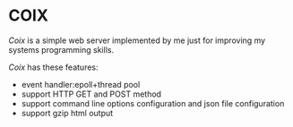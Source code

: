 COIX
=======
*Coix* is a simple web server implemented by me just for improving my systems programming skills.

*Coix* has these features:
+ event handler:epoll+thread pool
+ support HTTP GET and POST method
+ support command line options configuration and json file configuration
+ support gzip html output
